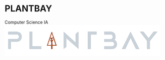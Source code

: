 # PLANTBAY
Computer Science IA
<img src="https://raw.githubusercontent.com/tanujdargan/plantbay/main/plantbay.png?token=GHSAT0AAAAAABSBHTQNIGKE6GMYIA27JW7KYR7HLUQ" align="center"/>
